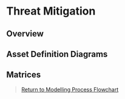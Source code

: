 # Threat Mitigation

## Overview

## Asset Definition Diagrams

## Matrices

 > [Return to Modelling Process Flowchart](/README.md#threat-mitigation)